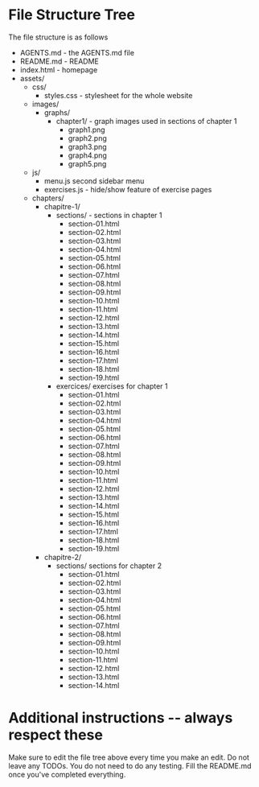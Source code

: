 # File Structure Tree
The file structure is as follows
* AGENTS.md - the AGENTS.md file
* README.md - README
* index.html - homepage
* assets/
	+ css/
		- styles.css - stylesheet for the whole website 
	+ images/
		- graphs/
			- chapter1/ - graph images used in sections of chapter 1
				- graph1.png
				- graph2.png
				- graph3.png
				- graph4.png
                - graph5.png
	+ js/
		- menu.js second sidebar menu
        - exercises.js - hide/show feature of exercise pages
	+ chapters/
		- chapitre-1/
			- sections/ - sections in chapter 1
				- section-01.html
				- section-02.html
				- section-03.html
				- section-04.html
				- section-05.html
				- section-06.html
				- section-07.html
				- section-08.html
				- section-09.html
				- section-10.html
                - section-11.html
                - section-12.html
                - section-13.html
                - section-14.html
                - section-15.html
                - section-16.html
                - section-17.html
                - section-18.html
                - section-19.html
            - exercices/ exercises for chapter 1
                - section-01.html
				- section-02.html
				- section-03.html
				- section-04.html
				- section-05.html
				- section-06.html
				- section-07.html
				- section-08.html
				- section-09.html
				- section-10.html
                - section-11.html
                - section-12.html
                - section-13.html
                - section-14.html
                - section-15.html
                - section-16.html
                - section-17.html
                - section-18.html
                - section-19.html
		- chapitre-2/
			- sections/ sections for chapter 2
                - section-01.html
				- section-02.html
				- section-03.html
				- section-04.html
				- section-05.html
				- section-06.html
				- section-07.html
				- section-08.html
				- section-09.html
				- section-10.html
                - section-11.html
                - section-12.html
                - section-13.html
                - section-14.html

# Additional instructions -- always respect these
Make sure to edit the file tree above every time you make an edit. 
Do not leave any TODOs.
You do not need to do any testing.
Fill the README.md once you've completed everything.